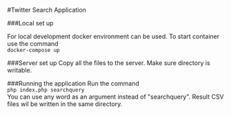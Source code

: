 #Twitter Search Application

###Local set up

For local development docker environment can be used.
To start container use the command  
`docker-compose up`

###Server set up
Copy all the files to the server. Make sure directory is writable.

###Running the application
Run the command  
`php index.php searchquery`  
You can use any word as an argument instead of "searchquery".
Result CSV files wil be written in the same directory.
